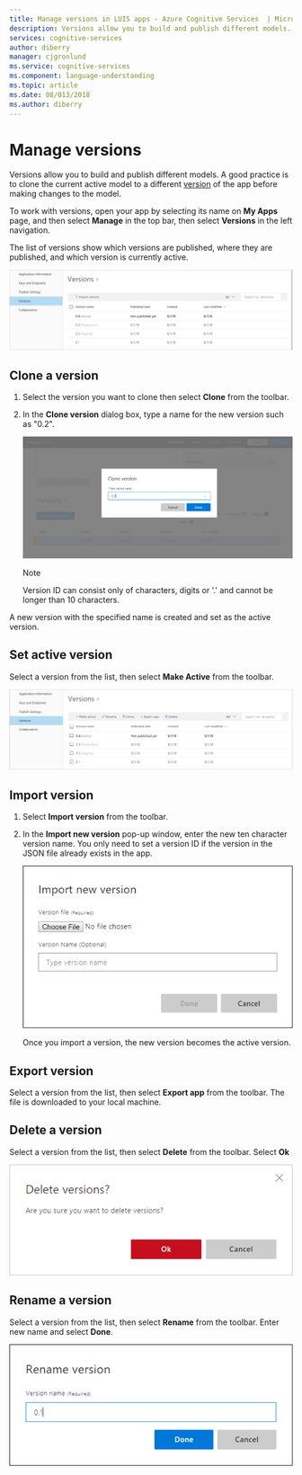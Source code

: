 ```yaml
---
title: Manage versions in LUIS apps - Azure Cognitive Services  | Microsoft Docs
description: Versions allow you to build and publish different models. A good practice is to clone the current active model to a different version of the app before making changes to the model.
services: cognitive-services
author: diberry
manager: cjgronlund
ms.service: cognitive-services
ms.component: language-understanding
ms.topic: article
ms.date: 08/013/2018
ms.author: diberry
---
```


# Manage versions

Versions allow you to build and publish different models. A good practice is to clone the current active model to a different [version](luis-concept-version.md) of the app before making changes to the model. 

To work with versions, open your app by selecting its name on **My Apps** page, and then select **Manage** in the top bar, then select **Versions** in the left navigation. 

The list of versions show which versions are published, where they are published, and which version is currently active. 

[![](./media/luis-how-to-manage-versions/versions-import.png "Manage section, versions page")](./media/luis-how-to-manage-versions/versions-import.png#lightbox)

## Clone a version

1. Select the version you want to clone then select **Clone** from the toolbar. 

2. In the **Clone version** dialog box, type a name for the new version such as "0.2".

   ![Clone Version dialog box](./media/luis-how-to-manage-versions/version-clone-version-dialog.png)
 
     > [!NOTE]
     > Version ID can consist only of characters, digits or '.' and cannot be longer than 10 characters.
 
 A new version with the specified name is created and set as the active version.

## Set active version

Select a version from the list, then select **Make Active** from the toolbar. 

[![](./media/luis-how-to-manage-versions/versions-other.png "Manage section, versions page")](./media/luis-how-to-manage-versions/versions-other.png#lightbox)

## Import version

1. Select **Import version** from the toolbar. 

2. In the **Import new version** pop-up window, enter the new ten character version name. You only need to set a version ID if the version in the JSON file already exists in the app.

    ![Manage section, versions page](./media/luis-how-to-manage-versions/versions-import-pop-up.png)

    Once you import a version, the new version becomes the active version.

## Export version

Select a version from the list, then select **Export app** from the toolbar. The file is downloaded to your local machine. 

## Delete a version

Select a version from the list, then select **Delete** from the toolbar. Select **Ok**

![Manage section, versions page](./media/luis-how-to-manage-versions/versions-delete.png)

## Rename a version

Select a version from the list, then select **Rename** from the toolbar. Enter new name and select **Done**.

![Manage section, versions page](./media/luis-how-to-manage-versions/versions-rename.png)
